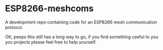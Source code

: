 # ESP8266-meshcoms
A development repo containing code for an ESP8266 mesh communication protocol.


OK, peeps this still has a long way to go, if you find something useful to you you projects please feel free to help yourself.


